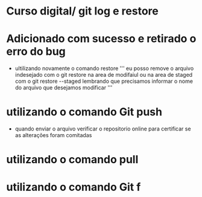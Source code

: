 # Curso digital/ git log e restore

# Adicionado com sucesso e retirado o erro do bug 

* ultilizando novamente o comando restore 
''' eu posso remove o arquivo indesejado com o git restore na area de modifaiul ou na area de staged com o git restore --staged lembrando que 
precisamos informar o nome do arquivo que desejamos modificar '''

# utilizando o comando Git push 
* quando enviar o arquivo verificar o repositorio online para certificar se as alterações foram comitadas
# utilizando o comando pull
# utilizando o comando Git f
